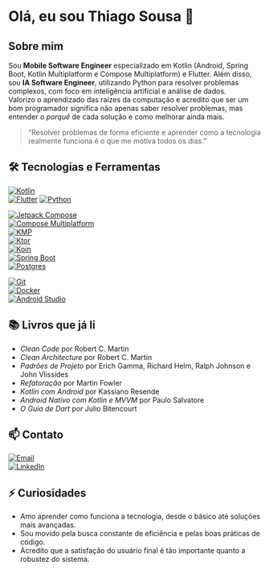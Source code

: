 # Olá, eu sou Thiago Sousa 👋

## Sobre mim
Sou **Mobile Software Engineer** especializado em Kotlin (Android, Spring Boot, Kotlin Multiplatform e Compose Multiplatform) e Flutter. Além disso, sou **IA Software Engineer**, utilizando Python para resolver problemas complexos, com foco em inteligência artificial e análise de dados.  
Valorizo o aprendizado das raízes da computação e acredito que ser um bom programador significa não apenas saber resolver problemas, mas entender o *porquê* de cada solução e como melhorar ainda mais.

> “Resolver problemas de forma eficiente e aprender como a tecnologia realmente funciona é o que me motiva todos os dias.”

## 🛠️ Tecnologias e Ferramentas

[![Kotlin](https://img.shields.io/badge/Kotlin-9F07B6?style=for-the-badge&logo=kotlin&logoColor=white)](https://kotlinlang.org/)    
[![Flutter](https://img.shields.io/badge/Flutter-02569B?style=for-the-badge&logo=flutter&logoColor=white)](https://flutter.dev/)
[![Python](https://img.shields.io/badge/Python-3776AB?style=for-the-badge&logo=python&logoColor=white)](https://www.python.org/)

[![Jetpack Compose](https://img.shields.io/badge/Jetpack_Compose-4285F4?style=for-the-badge&logo=jetpack-compose&logoColor=white)](https://developer.android.com/jetpack/compose?hl=pt-br)  
[![Compose Multiplatform](https://img.shields.io/badge/Compose_Multiplatform-4285F4?style=for-the-badge&logo=jetpack-compose&logoColor=white)](https://kotlinlang.org/docs/compose-multiplatform.html)  
[![KMP](https://img.shields.io/badge/Kotlin_Multiplatform-7F52FF?style=for-the-badge&logo=kotlin&logoColor=white)](https://kotlinlang.org/docs/multiplatform.html)  
[![Ktor](https://img.shields.io/badge/Ktor-3F51B5?style=for-the-badge&logo=ktor&logoColor=white)](https://ktor.io/)  
[![Koin](https://img.shields.io/badge/Koin-6DB33F?style=for-the-badge&logo=koin&logoColor=white&color=yellow)](https://insert-koin.io/)  
[![Spring Boot](https://img.shields.io/badge/Spring_Boot-6DB33F?style=for-the-badge&logo=spring-boot&logoColor=white)](https://spring.io/)  
[![Postgres](https://img.shields.io/badge/Postgres-4169E1?style=for-the-badge&logo=postgresql&logoColor=white)](https://www.postgresql.org/)  

[![Git](https://img.shields.io/badge/Git-F05032?style=for-the-badge&logo=git&logoColor=white)](https://git-scm.com/)  
[![Docker](https://img.shields.io/badge/Docker-2496ED?style=for-the-badge&logo=docker&logoColor=white)](https://www.docker.com/)  
[![Android Studio](https://img.shields.io/badge/Android_Studio-3DDC84?style=for-the-badge&logo=android-studio&logoColor=white)](https://developer.android.com/studio?hl=pt-br)

## 📚 Livros que já li
- *Clean Code* por Robert C. Martin  
- *Clean Architecture* por Robert C. Martin  
- *Padrões de Projeto* por Erich Gamma, Richard Helm, Ralph Johnson e John Vlissides  
- *Refatoração* por Martin Fowler  
- *Kotlin com Android* por Kassiano Resende  
- *Android Nativo com Kotlin e MVVM* por Paulo Salvatore  
- *O Guia de Dart* por Julio Bitencourt  

## 📫 Contato
[![Email](https://img.shields.io/badge/Email-c14438?style=for-the-badge&logo=Gmail&logoColor=white)](mailto:cthiagoodev@gmail.com)  
[![LinkedIn](https://img.shields.io/badge/LinkedIn-0077B5?style=for-the-badge&logo=linkedin&logoColor=white)](https://www.linkedin.com/in/thiagoodev/)

## ⚡ Curiosidades
- Amo aprender como funciona a tecnologia, desde o básico até soluções mais avançadas.  
- Sou movido pela busca constante de eficiência e pelas boas práticas de código.  
- Acredito que a satisfação do usuário final é tão importante quanto a robustez do sistema.  
